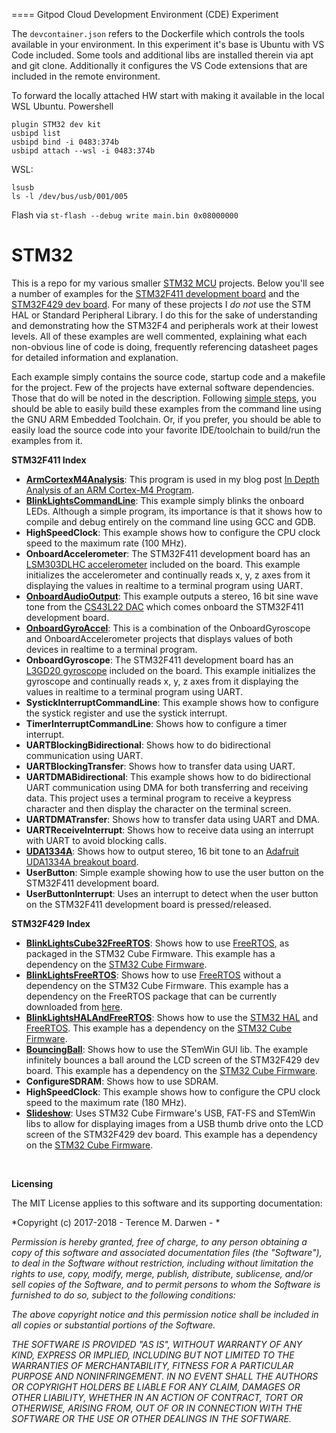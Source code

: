 ====
Gitpod Cloud Development Environment (CDE) Experiment

The `devcontainer.json` refers to the Dockerfile which controls the tools available in your environment.
In this experiment it's base is Ubuntu with VS Code included. Some tools and additional libs are installed therein via apt and git clone.
Additionally it configures the VS Code extensions that are included in the remote environment.

To forward the locally attached HW start with making it available in the local WSL Ubuntu.
Powershell
```
plugin STM32 dev kit
usbipd list
usbipd bind -i 0483:374b
usbipd attach --wsl -i 0483:374b
```  

WSL:
```
lsusb
ls -l /dev/bus/usb/001/005
```

Flash via `st-flash --debug write main.bin 0x08000000`

STM32
=====

This is a repo for my various smaller [STM32 MCU](http://www.st.com/en/microcontrollers/stm32-32-bit-arm-cortex-mcus.html) projects.  Below you'll see a number of examples for the [STM32F411 development board](http://www.st.com/en/microcontrollers/stm32f411.html?querycriteria=productId=LN1877) and the [STM32F429 dev board](http://www.st.com/en/evaluation-tools/32f429idiscovery.html).  For many of these projects I *_do not_* use the STM HAL or Standard Peripheral Library.  I do this for the sake of understanding and demonstrating how the STM32F4 and peripherals work at their lowest levels.  All of these examples are well commented, explaining what each non-obvious line of code is doing, frequently referencing datasheet pages for detailed information and explanation.

Each example simply contains the source code, startup code and a makefile for the project.  Few of the projects have external software dependencies.  Those that do will be noted in the description.  Following [simple steps](STM32F411/BlinkLightsCommandLine/README.md), you should be able to easily build these examples from the command line using the GNU ARM Embedded Toolchain.  Or, if you prefer, you should be able to easily load the source code into your favorite IDE/toolchain to build/run the examples from it.

**STM32F411 Index**
-   [**ArmCortexM4Analysis**](STM32F411/ArmCortexM4Analysis/README.md): This program is used in my blog post [In Depth Analysis of an ARM Cortex-M4 Program](https://tmdarwen.com/in-depth-analysis-of-an-arm-cortex-m4-program.html).
-   [**BlinkLightsCommandLine**](STM32F411/BlinkLightsCommandLine/README.md): This example simply blinks the onboard LEDs.  Although a simple program, its importance is that it shows how to compile and debug entirely on the command line using GCC and GDB.  
-   **HighSpeedClock**: This example shows how to configure the CPU clock speed to the maximum rate (100 MHz).
-   **OnboardAccelerometer**: The STM32F411 development board has an [LSM303DLHC accelerometer](http://www.st.com/en/mems-and-sensors/lsm303dlhc.html) included on the board.  This example initializes the accelerometer and continually reads x, y, z axes from it displaying the values in realtime to a terminal program using UART.
-   [**OnboardAudioOutput**](STM32F411/OnboardAudioOutput): This example outputs a stereo, 16 bit sine wave tone from the [CS43L22 DAC](https://www.cirrus.com/products/cs43l22/) which comes onboard the STM32F411 development board.
-   [**OnboardGyroAccel**](STM32F411/OnboardGyroAccel/README.md): This is a combination of the OnboardGyroscope and OnboardAccelerometer projects that displays values of both devices in realtime to a terminal program.
-   **OnboardGyroscope**: The STM32F411 development board has an [L3GD20 gyroscope](http://www.st.com/en/mems-and-sensors/l3gd20.html) included on the board.  This example initializes the gyroscope and continually reads x, y, z axes from it displaying the values in realtime to a terminal program using UART.
-   **SystickInterruptCommandLine**: This example shows how to configure the systick register and use the systick interrupt.
-   **TimerInterruptCommandLine**: Shows how to configure a timer interrupt.
-   **UARTBlockingBidirectional**: Shows how to do bidirectional communication using UART.
-   **UARTBlockingTransfer**: Shows how to transfer data using UART.
-   **UARTDMABidirectional**: This example shows how to do bidirectional UART communication using DMA for both transferring and receiving data.  This project uses a terminal program to receive a keypress character and then display the character on the terminal screen.
-   **UARTDMATransfer**: Shows how to transfer data using UART and DMA.
-   **UARTReceiveInterrupt**: Shows how to receive data using an interrupt with UART to avoid blocking calls.
-   [**UDA1334A**](STM32F411/UDA1334A/README.md): Shows how to output stereo, 16 bit tone to an [Adafruit UDA1334A breakout board](https://www.adafruit.com/product/3678).
-   **UserButton**: Simple example showing how to use the user button on the STM32F411 development board.
-   **UserButtonInterrupt**: Uses an interrupt to detect when the user button on the STM32F411 development board is pressed/released.

**STM32F429 Index**
-   [**BlinkLightsCube32FreeRTOS**](STM32F429/BlinkLightsCube32FreeRTOS/README.md): Shows how to use [FreeRTOS](https://www.freertos.org/), as packaged in the STM32 Cube Firmware.  This example has a dependency on the [STM32 Cube Firmware](http://www.st.com/content/st_com/en/products/embedded-software/mcus-embedded-software/stm32-embedded-software/stm32cube-mcu-packages/stm32cubef4.html).
-   [**BlinkLightsFreeRTOS**](STM32F429/BlinkLightsFreeRTOS/README.md): Shows how to use [FreeRTOS](https://www.freertos.org/) without a dependency on the STM32 Cube Firmware.  This example has a dependency on the FreeRTOS package that can be currently downloaded from [here](https://www.freertos.org/).
-   [**BlinkLightsHALAndFreeRTOS**](STM32F429/BlinkLightsHALAndFreeRTOS/README.md): Shows how to use the [STM32 HAL](http://www.st.com/en/embedded-software/stm32cubef4.html) and [FreeRTOS](https://www.freertos.org/). This example has a dependency on the [STM32 Cube Firmware](http://www.st.com/content/st_com/en/products/embedded-software/mcus-embedded-software/stm32-embedded-software/stm32cube-mcu-packages/stm32cubef4.html).
-   [**BouncingBall**](STM32F429/BouncingBall/README.md): Shows how to use the STemWin GUI lib.  The example infinitely bounces a ball around the LCD screen of the STM32F429 dev board.  This example has a dependency on the [STM32 Cube Firmware](http://www.st.com/content/st_com/en/products/embedded-software/mcus-embedded-software/stm32-embedded-software/stm32cube-mcu-packages/stm32cubef4.html).
-   **ConfigureSDRAM**: Shows how to use SDRAM.
-   **HighSpeedClock**: This example shows how to configure the CPU clock speed to the maximum rate (180 MHz).
-   [**Slideshow**](STM32F429/Slideshow/README.md): Uses STM32 Cube Firmware's USB, FAT-FS and STemWin libs to allow for displaying images from a USB thumb drive onto the LCD screen of the STM32F429 dev board.  This example has a dependency on the [STM32 Cube Firmware](http://www.st.com/content/st_com/en/products/embedded-software/mcus-embedded-software/stm32-embedded-software/stm32cube-mcu-packages/stm32cubef4.html).


 

**Licensing**

The MIT License applies to this software and its supporting documentation:

*Copyright (c) 2017-2018 - Terence M. Darwen - *

*Permission is hereby granted, free of charge, to any person obtaining a copy of
this software and associated documentation files (the "Software"), to deal in
the Software without restriction, including without limitation the rights to
use, copy, modify, merge, publish, distribute, sublicense, and/or sell copies of
the Software, and to permit persons to whom the Software is furnished to do so,
subject to the following conditions:*

*The above copyright notice and this permission notice shall be included in all
copies or substantial portions of the Software.*

*THE SOFTWARE IS PROVIDED "AS IS", WITHOUT WARRANTY OF ANY KIND, EXPRESS OR
IMPLIED, INCLUDING BUT NOT LIMITED TO THE WARRANTIES OF MERCHANTABILITY, FITNESS
FOR A PARTICULAR PURPOSE AND NONINFRINGEMENT. IN NO EVENT SHALL THE AUTHORS OR
COPYRIGHT HOLDERS BE LIABLE FOR ANY CLAIM, DAMAGES OR OTHER LIABILITY, WHETHER
IN AN ACTION OF CONTRACT, TORT OR OTHERWISE, ARISING FROM, OUT OF OR IN
CONNECTION WITH THE SOFTWARE OR THE USE OR OTHER DEALINGS IN THE SOFTWARE.*
